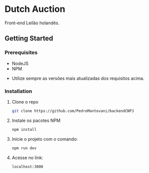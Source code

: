 # Dutch Auction
Front-end Leilão holandês.

## Getting Started

### Prerequisites

* NodeJS
* NPM

- Utilize sempre as versões mais atualizadas dos requisitos acima.

### Installation

1. Clone o repo
   ```sh
   git clone https://github.com/PedroMantovani/backendCNPJ
   ```
2. Instale os pacotes NPM
   ```sh
   npm install
   ```
   
3. Inicie o projeto com o comando:
   ```sh
   npm run dev
   ```
4. Acesse no link:
   ```sh
   localhost:3000
   ```
